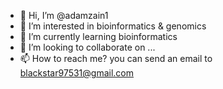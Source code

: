 - 👋 Hi, I’m @adamzain1
- 👀 I’m interested in bioinformatics & genomics
- 🌱 I’m currently learning bioinformatics
- 💞️ I’m looking to collaborate on ...
- 📫 How to reach me? you can send an email to blackstar97531@gmail.com

<!---
adamzain1/adamzain1 is a ✨ special ✨ repository because its `README.md` (this file) appears on your GitHub profile.
You can click the Preview link to take a look at your changes.
--->
